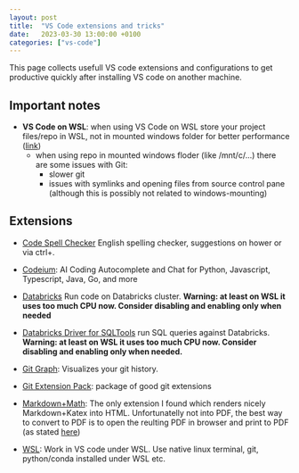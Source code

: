 ```yaml
---
layout: post
title:  "VS Code extensions and tricks"
date:   2023-03-30 13:00:00 +0100
categories: ["vs-code"]
---
```


This page collects usefull VS code extensions and configurations to get productive quickly after installing VS code on another machine.

## Important notes
- **VS Code on WSL**: when using VS Code on WSL store your project files/repo in WSL, not in mounted windows folder for better performance ([link](https://learn.microsoft.com/en-us/windows/wsl/setup/environment#file-storage))
  - when using repo in mounted windows floder (like /mnt/c/...) there are some issues with Git:
    - slower git
    - issues with symlinks and opening files from source control pane (although this is possibly not related to windows-mounting) 


## Extensions
- [Code Spell Checker](https://marketplace.visualstudio.com/items?itemName=streetsidesoftware.code-spell-checker) English spelling checker, suggestions on hower or via ctrl+.

- [Codeium](https://marketplace.visualstudio.com/items?itemName=Codeium.codeium): AI Coding Autocomplete and Chat for Python, Javascript, Typescript, Java, Go, and more

- [Databricks](https://marketplace.visualstudio.com/items?itemName=databricks.databricks) Run code on Databricks cluster. **Warning: at least on WSL it uses too much CPU now. Consider disabling and enabling only when needed**

- [Databricks Driver for SQLTools](https://marketplace.visualstudio.com/items?itemName=databricks.sqltools-databricks-driver) run SQL queries against Databricks. **Warning: at least on WSL it uses too much CPU now. Consider disabling and enabling only when needed.**

- [Git Graph](https://marketplace.visualstudio.com/items?itemName=mhutchie.git-graph): Visualizes your git history.

- [Git Extension Pack](https://marketplace.visualstudio.com/items?itemName=donjayamanne.git-extension-pack): package of good git extensions

- [Markdown+Math](https://marketplace.visualstudio.com/items?itemName=goessner.mdmath): The only extension I found which renders nicely Markdown+Katex into HTML. Unfortunatelly not into PDF, the best way to convert to PDF is to open the reulting PDF in browser and print to PDF (as stated [here](https://github.com/yzane/vscode-markdown-pdf/issues/259))
  
- [WSL](https://marketplace.visualstudio.com/items?itemName=ms-vscode-remote.remote-wsl): Work in VS code under WSL. Use native linux terminal, git, python/conda installed under WSL etc.

